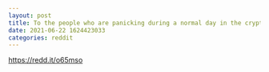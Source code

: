 ```yaml
--- 
layout: post 
title: To the people who are panicking during a normal day in the crypto market 
date: 2021-06-22 1624423033 
categories: reddit 
--- 
```

https://redd.it/o65mso